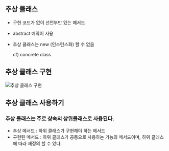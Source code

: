 ## 추상 클래스
- 구현 코드가 없이 선언부만 있는 메서드
- abstract 예약어 사용
- 추상 클래스는 new (인스턴스화) 할 수 없음

   cf) concrete class

## 추상 클래스 구현
![추상 클래스 구현](https://user-images.githubusercontent.com/65329769/91934009-28110b80-ed25-11ea-9fc2-8b577af4d8e0.jpg)


## 추상 클래스 사용하기
 ### 추상 클래스는 주로 상속의 상위클래스로 사용된다.
 - 추상 메서드 : 하위 클래스가 구현해야 하는 메서드
 - 구현된 메서드 : 하위 클래스가 공통으로 사용하는 기능의 메서드이며, 
 하위 클래스에 따라 재정의 할 수 있다.
